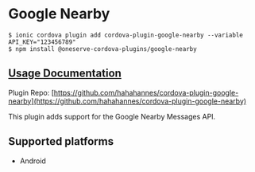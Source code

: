 # Google Nearby

```
$ ionic cordova plugin add cordova-plugin-google-nearby --variable API_KEY="123456789"
$ npm install @oneserve-cordova-plugins/google-nearby
```

## [Usage Documentation](https://oneserve.gitbook.io/oneserve-cordova-plugins/plugins/google-nearby/)

Plugin Repo: [https://github.com/hahahannes/cordova-plugin-google-nearby](https://github.com/hahahannes/cordova-plugin-google-nearby)

This plugin adds support for the Google Nearby Messages API.

## Supported platforms

- Android
  


